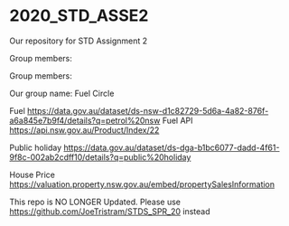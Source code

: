 # 2020_STD_ASSE2
Our repository for STD Assignment 2

Group members:

Group members:

Our group name: Fuel Circle


Fuel 
https://data.gov.au/dataset/ds-nsw-d1c82729-5d6a-4a82-876f-a6a845e7b9f4/details?q=petrol%20nsw
Fuel API 
https://api.nsw.gov.au/Product/Index/22 

Public holiday 
https://data.gov.au/dataset/ds-dga-b1bc6077-dadd-4f61-9f8c-002ab2cdff10/details?q=public%20holiday 

House Price
https://valuation.property.nsw.gov.au/embed/propertySalesInformation

This repo is NO LONGER Updated. Please use https://github.com/JoeTristram/STDS_SPR_20 instead
